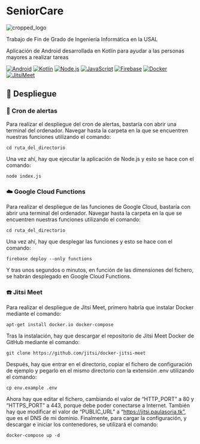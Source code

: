 # SeniorCare

![cropped_logo](https://user-images.githubusercontent.com/75267240/188323789-6d7b27d1-a3cc-48a6-bbbd-fb90d8e3b32c.png)

Trabajo de Fin de Grado de Ingeniería Informática en la USAL

Aplicación de Android desarrollada en Kotlin para ayudar a las personas mayores a realizar tareas

[![Android](https://img.shields.io/badge/Android-brightgreen?style=for-the-badge&logo=android&logoColor=white)](https://www.android.com/intl/es_es)
[![Kotlin](https://img.shields.io/badge/Kotlin-blue?style=for-the-badge&logo=kotlin&logoColor=white)](https://kotlinlang.org)
[![Node.js](https://img.shields.io/badge/Node.js-43853D?style=for-the-badge&logo=node.js&logoColor=white)](https://nodejs.org/es)
[![JavaScript](https://img.shields.io/badge/JavaScript-F7DF1E?style=for-the-badge&logo=javascript&logoColor=black)](https://developer.mozilla.org/es/docs/Web/JavaScript)
[![Firebase](https://img.shields.io/badge/Firebase-orange?style=for-the-badge&logo=firebase&logoColor=white)](https://firebase.google.com)
[![Docker](https://img.shields.io/badge/Docker-darkblue?style=for-the-badge&logo=docker&logoColor=white)](https://www.docker.com)
[![JitsiMeet](https://img.shields.io/badge/JitsiMeet-blueviolet?style=for-the-badge&logo=jitsi&logoColor=white)](https://meet.jit.si/)

## :rocket: Despliegue

### :bell: Cron de alertas

Para realizar el despliegue del cron de alertas, bastaría con abrir una terminal del ordenador. Navegar hasta la carpeta en la que se encuentren nuestras funciones utilizando el comando:

    cd ruta_del_directorio

Una vez ahí, hay que ejecutar la aplicación de Node.js y esto se hace con el comando:

    node index.js

### :cloud: Google Cloud Functions

Para realizar el despliegue de las funciones de Google Cloud, bastaría con abrir una terminal del ordenador. Navegar hasta la carpeta en la que se encuentren nuestras funciones utilizando el comando:

    cd ruta_del_directorio

Una vez ahí, hay que desplegar las funciones y esto se hace con el comando:

    firebase deploy --only functions

Y tras unos segundos o minutos, en función de las dimensiones del fichero, se habrán desplegado en Google Cloud Functions.

### :phone: Jitsi Meet

Para realizar el despliegue de Jitsi Meet, primero habría que instalar Docker mediante el comando:

    apt-get install docker.io docker-compose

Tras la instalación, hay que descargar el repositorio de Jitsi Meet Docker de GitHub mediante el comando:

    git clone https://github.com/jitsi/docker-jitsi-meet

Después, hay que entrar en el directorio, copiar el fichero de configuración de ejemplo y pegarlo en el mismo directorio con la extensión .env utilizando el comando:

    cp env.example .env

Ahora hay que editar el fichero, cambiando el valor de “HTTP_PORT” a 80 y “HTTPS_PORT” a 443, porque debe poder conectarse a Internet. También hay que modificar el valor de “PUBLIC_URL” a “https://jitsi.paulasoria.tk”, que es el DNS de mi dominio. Finalmente, para cargar la configuración, y descargar e iniciar los contenedores, se utilizará el comando:

    docker-compose up -d
